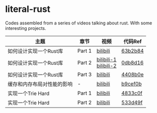 # literal-rust
Codes assembled from a series of videos talking about rust. With some interesting projects.

| 主题                       | 章节   | 视频                                                                                                                      | 代码Ref                                                              |
| -------------------------- | ------ | ------------------------------------------------------------------------------------------------------------------------- | -------------------------------------------------------------------- |
| 如何设计实现一个Rust库     | Part 1 | [bilibili](https://www.bilibili.com/video/BV1uwtteWE1U/)                                                                  | [63b2b84](https://github.com/wangyingsm/literal-rust/commit/63b2b84) |
| 如何设计实现一个Rust库     | Part 2 | [bilibili-1](https://www.bilibili.com/video/BV1crxxewEhM/)<br/>[bilibili-2](https://www.bilibili.com/video/BV1rsxbezEfj/) | [0db8d16](https://github.com/wangyingsm/literal-rust/commit/0db8d16) |
| 如何设计实现一个Rust库     | Part 3 | [bilibili](https://www.bilibili.com/video/BV12kmLYjEAd/)                                                                  | [4408b0e](https://github.com/wangyingsm/literal-rust/commit/4408b0e) |
| 缓存和内存布局对性能的影响 | -      | [bilibili](https://www.bilibili.com/video/BV1Koy5YTESK/)                                                                  | [b9cef0b](https://github.com/wangyingsm/literal-rust/commit/b9cef0b) |
| 实现一个Trie Hard          | Part 1 | [bilibili](https://www.bilibili.com/video/BV1ZQmpYpECJ/)                                                                  | [4833c0f](https://github.com/wangyingsm/literal-rust/commit/4833c0f) |
| 实现一个Trie Hard          | Part 2 | [bilibili](https://www.bilibili.com/video/BV1vhUxYtEiS/)                                                                  | [533d49f](https://github.com/wangyingsm/literal-rust/commit/533d49f) |
